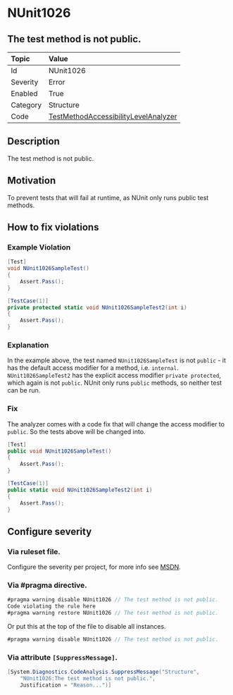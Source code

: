 # NUnit1026

## The test method is not public.

| Topic    | Value
| :--      | :--
| Id       | NUnit1026
| Severity | Error
| Enabled  | True
| Category | Structure
| Code     | [TestMethodAccessibilityLevelAnalyzer](https://github.com/nunit/nunit.analyzers/blob/master/src/nunit.analyzers/TestMethodAccessibilityLevel/TestMethodAccessibilityLevelAnalyzer.cs)

## Description

The test method is not public.

## Motivation

To prevent tests that will fail at runtime, as NUnit only runs public test methods.

## How to fix violations

### Example Violation

```csharp
[Test]
void NUnit1026SampleTest()
{
    Assert.Pass();
}

[TestCase(1)]
private protected static void NUnit1026SampleTest2(int i)
{
    Assert.Pass();
}
```

### Explanation

In the example above, the test named `NUnit1026SampleTest` is not `public` - it has the default access modifier for a method, i.e. `internal`.
`NUnit1026SampleTest2` has the explicit access modifier `private protected`, which again is not `public`.
NUnit only runs `public` methods, so neither test can be run.

### Fix

The analyzer comes with a code fix that will change the access modifier to `public`. So the tests above will be changed into.

```csharp
[Test]
public void NUnit1026SampleTest()
{
    Assert.Pass();
}

[TestCase(1)]
public static void NUnit1026SampleTest2(int i)
{
    Assert.Pass();
}
```

<!-- start generated config severity -->
## Configure severity

### Via ruleset file.

Configure the severity per project, for more info see [MSDN](https://msdn.microsoft.com/en-us/library/dd264949.aspx).

### Via #pragma directive.

```csharp
#pragma warning disable NUnit1026 // The test method is not public.
Code violating the rule here
#pragma warning restore NUnit1026 // The test method is not public.
```

Or put this at the top of the file to disable all instances.

```csharp
#pragma warning disable NUnit1026 // The test method is not public.
```

### Via attribute `[SuppressMessage]`.

```csharp
[System.Diagnostics.CodeAnalysis.SuppressMessage("Structure",
    "NUnit1026:The test method is not public.",
    Justification = "Reason...")]
```
<!-- end generated config severity -->
